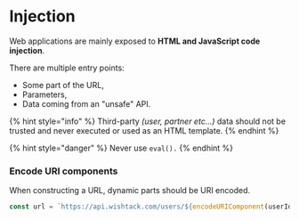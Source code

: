 # Injection

Web applications are mainly exposed to **HTML and JavaScript code injection**.

There are multiple entry points:

* Some part of the URL,
* Parameters,
* Data coming from an "unsafe" API.

{% hint style="info" %}
Third-party _\(user, partner etc...\)_ data should not be trusted and never executed or used as an HTML template.
{% endhint %}

{% hint style="danger" %}
Never use `eval().`
{% endhint %}

### Encode URI components

When constructing a URL, dynamic parts should be URI encoded.

```javascript
const url = `https://api.wishtack.com/users/${encodeURIComponent(userId)}`;
```

